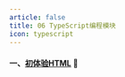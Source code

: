 ```yaml
---
article: false
title: 06 TypeScript编程模块
icon: typescript
---
```


#### 一、[初体验HTML](/web/typescript/typescript0/) :book:

